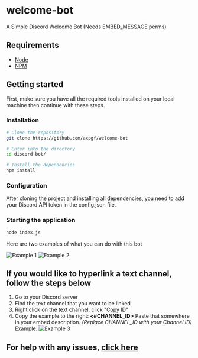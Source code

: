 # welcome-bot
A Simple Discord Welcome Bot
(Needs EMBED_MESSAGE perms)
## Requirements

- [Node](https://nodejs.org/en/)
- [NPM](https://www.npmjs.com/)

## Getting started

First, make sure you have all the required tools installed on your local machine then continue with these steps.

### Installation

```bash
# Clone the repository
git clone https://github.com/axpgf/welcome-bot

# Enter into the directory
cd discord-bot/

# Install the dependencies
npm install
```

### Configuration

After cloning the project and installing all dependencies, you need to add your Discord API token in the config.json file.

### Starting the application

```bash
node index.js
```
Here are two examples of what you can do with this bot

![Example 1](https://cdn.discordapp.com/attachments/737165612153045022/757494562447949864/unknown.png)
![Example 2](https://cdn.discordapp.com/attachments/737165612153045022/757495695107293254/unknown.png)

## If you would like to hyperlink a text channel, follow the steps below    

1. Go to your Discord server
2. Find the text channel that you want to be linked
3. Right click on the text channel, click "Copy ID"
4. Copy the example to the right: **<#CHANNEL_ID>**
Paste that somewhere in your embed description.
*(Replace CHANNEL_ID with your Channel ID)*
Example: ![Example 3](https://cdn.discordapp.com/attachments/737165612153045022/757501985716174868/unknown.png)

## For help with any issues, [click here](https://github.com/axpgf/welcome-bot/issues/new)
